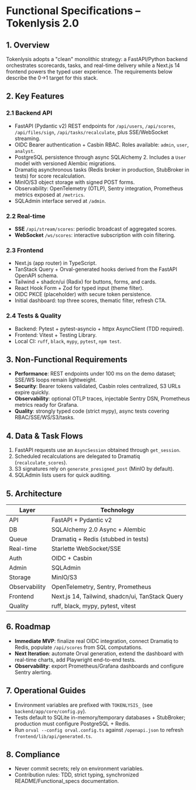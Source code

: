# Functional Specifications – Tokenlysis 2.0

## 1. Overview
Tokenlysis adopts a "clean" monolithic strategy: a FastAPI/Python backend orchestrates scorecards, tasks, and real-time delivery while a Next.js 14 frontend powers the typed user experience. The requirements below describe the 0→1 target for this stack.

## 2. Key Features
### 2.1 Backend API
- FastAPI (Pydantic v2) REST endpoints for `/api/users`, `/api/scores`, `/api/files/sign`, `/api/tasks/recalculate`, plus SSE/WebSocket streaming.
- OIDC Bearer authentication + Casbin RBAC. Roles available: `admin`, `user`, `analyst`.
- PostgreSQL persistence through async SQLAlchemy 2. Includes a `User` model with versioned Alembic migrations.
- Dramatiq asynchronous tasks (Redis broker in production, StubBroker in tests) for score recalculation.
- MinIO/S3 object storage with signed POST forms.
- Observability: OpenTelemetry (OTLP), Sentry integration, Prometheus metrics exposed at `/metrics`.
- SQLAdmin interface served at `/admin`.

### 2.2 Real-time
- **SSE** `/api/stream/scores`: periodic broadcast of aggregated scores.
- **WebSocket** `/ws/scores`: interactive subscription with coin filtering.

### 2.3 Frontend
- Next.js (app router) in TypeScript.
- TanStack Query + Orval-generated hooks derived from the FastAPI OpenAPI schema.
- Tailwind + shadcn/ui (Radix) for buttons, forms, and cards.
- React Hook Form + Zod for typed input (theme filter).
- OIDC PKCE (placeholder) with secure token persistence.
- Initial dashboard: top three scores, thematic filter, refresh CTA.

### 2.4 Tests & Quality
- Backend: Pytest + pytest-asyncio + httpx AsyncClient (TDD required).
- Frontend: Vitest + Testing Library.
- Local CI: `ruff`, `black`, `mypy`, `pytest`, `npm test`.

## 3. Non-Functional Requirements
- **Performance**: REST endpoints under 100 ms on the demo dataset; SSE/WS loops remain lightweight.
- **Security**: Bearer tokens validated, Casbin roles centralized, S3 URLs expire quickly.
- **Observability**: optional OTLP traces, injectable Sentry DSN, Prometheus metrics ready for Grafana.
- **Quality**: strongly typed code (strict mypy), async tests covering RBAC/SSE/WS/S3/tasks.

## 4. Data & Task Flows
1. FastAPI requests use an `AsyncSession` obtained through `get_session`.
2. Scheduled recalculations are delegated to Dramatiq (`recalculate_scores`).
3. S3 signatures rely on `generate_presigned_post` (MinIO by default).
4. SQLAdmin lists users for quick auditing.

## 5. Architecture
| Layer | Technology |
|-------|------------|
| API | FastAPI + Pydantic v2 |
| DB | SQLAlchemy 2.0 Async + Alembic |
| Queue | Dramatiq + Redis (stubbed in tests) |
| Real-time | Starlette WebSocket/SSE |
| Auth | OIDC + Casbin |
| Admin | SQLAdmin |
| Storage | MinIO/S3 |
| Observability | OpenTelemetry, Sentry, Prometheus |
| Frontend | Next.js 14, Tailwind, shadcn/ui, TanStack Query |
| Quality | ruff, black, mypy, pytest, vitest |

## 6. Roadmap
- **Immediate MVP**: finalize real OIDC integration, connect Dramatiq to Redis, populate `/api/scores` from SQL computations.
- **Next Iteration**: automate Orval generation, extend the dashboard with real-time charts, add Playwright end-to-end tests.
- **Observability**: export Prometheus/Grafana dashboards and configure Sentry alerting.

## 7. Operational Guides
- Environment variables are prefixed with `TOKENLYSIS_` (see `backend/app/core/config.py`).
- Tests default to SQLite in-memory/temporary databases + StubBroker; production must configure PostgreSQL + Redis.
- Run `orval --config orval.config.ts` against `/openapi.json` to refresh `frontend/lib/api/generated.ts`.

## 8. Compliance
- Never commit secrets; rely on environment variables.
- Contribution rules: TDD, strict typing, synchronized README/Functional_specs documentation.
